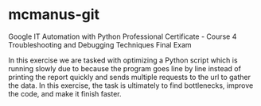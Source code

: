 # mcmanus-git
Google IT Automation with Python Professional Certificate - Course 4 Troubleshooting and Debugging Techniques Final Exam

In this exercise we are tasked with optimizing a Python script which is running slowly due to because the program goes line by line instead of printing the report quickly and sends multiple requests to the url to gather the data.  In this exercise, the task is ultimately to find bottlenecks, improve the code, and make it finish faster.
